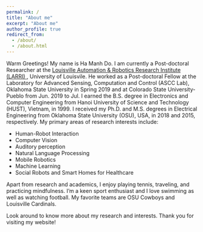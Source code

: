 ```yaml
---
permalink: /
title: "About me"
excerpt: "About me"
author_profile: true
redirect_from:
  - /about/
  - /about.html
---
```

Warm Greetings! My name is Ha Manh Do. I am currently a Post-doctoral Researcher at the [Louisville Automation & Robotics Research Institute (LARRI) ](https://engineering.louisville.edu/research/centersinstitutes/larri/), University of Louisvile. He worked as a Post-doctoral Fellow at the Laboratory for Advanced Sensing, Computation and Control (ASCC Lab), Oklahoma State University in Spring 2019 and at Colorado State University-Pueblo from Jun. 2019 to Jul. I earned the B.S. degree in Electronics and Computer Engineering from Hanoi University of Science and Technology (HUST), Vietnam, in 1999. I received my Ph.D. and M.S. degrees in Electrical Engineering from Oklahoma State University (OSU), USA, in 2018 and 2015, respectively. My primary areas of research interests include:

* Human-Robot Interaction
* Computer Vision
* Auditory perception
* Natural Language Processing
* Mobile Robotics
* Machine Learning
* Social Robots and Smart Homes for Healthcare

Apart from research and academics, I enjoy playing tennis, traveling, and practicing mindfulness. I’m a keen sport enthusiast and I love swimming as well as watching football. My favorite teams are OSU Cowboys and Louisville Cardinals.

Look around to know more about my research and interests. Thank you for visiting my website!
